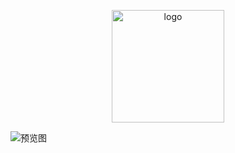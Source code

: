 <p align="center">
    <img width="180" src="http://p39p1kvxn.bkt.clouddn.com/logo.svg" alt="logo">
</p>

![预览图](http://p39p1kvxn.bkt.clouddn.com/mongovisual.png)
